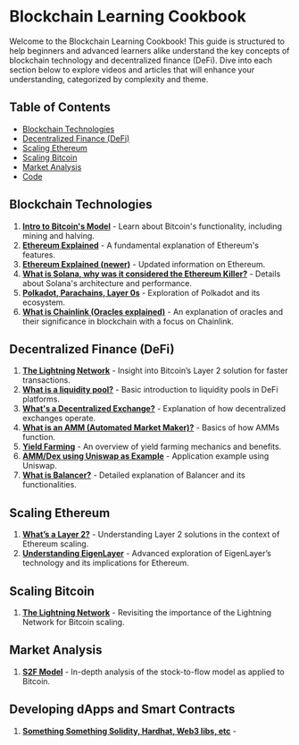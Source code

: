 # Blockchain Learning Cookbook

Welcome to the Blockchain Learning Cookbook! This guide is structured to help beginners and advanced learners alike understand the key concepts of blockchain technology and decentralized finance (DeFi). Dive into each section below to explore videos and articles that will enhance your understanding, categorized by complexity and theme.

## Table of Contents
- [Blockchain Technologies](#blockchain-technologies)
- [Decentralized Finance (DeFi)](#decentralized-finance-defi)
- [Scaling Ethereum](#scaling-ethereum)
- [Scaling Bitcoin](#scaling-bitcoin)
- [Market Analysis](#market-analysis)
- [Code](#code)

## Blockchain Technologies
1. **[Intro to Bitcoin's Model](https://www.youtube.com/watch?v=wxTqmhKPJz0&t=4s&ab_channel=AndreiJikh)** - Learn about Bitcoin's functionality, including mining and halving.
2. **[Ethereum Explained](https://youtu.be/IsXvoYeJxKA?si=dDRcjlmetQHIwLeY)** - A fundamental explanation of Ethereum's features.
3. **[Ethereum Explained (newer)](https://www.youtube.com/watch?v=1Hu8lzoi0Tw&ab_channel=CoinGecko)** - Updated information on Ethereum.
4. **[What is Solana, why was it considered the Ethereum Killer?](https://www.youtube.com/watch?v=1jzROE6EhxM)** - Details about Solana's architecture and performance.
5. **[Polkadot, Parachains, Layer 0s](https://youtu.be/YlAdEQp6ekM?si=xzyhhhvQLOWHwoVu)** - Exploration of Polkadot and its ecosystem.
6. **[What is Chainlink (Oracles explained)](https://youtu.be/GnXsJe2wZ_w?si=67SdFYAz8KN6H22p)** - An explanation of oracles and their significance in blockchain with a focus on Chainlink.

## Decentralized Finance (DeFi)
1. **[The Lightning Network](https://youtu.be/SXT9iq__V8c?si=gCuKMlt0DHjX5dax)** - Insight into Bitcoin’s Layer 2 solution for faster transactions.
2. **[What is a liquidity pool?](https://youtu.be/dVJzcFDo498?si=J_JFwlNDtz1-2Ie_)** - Basic introduction to liquidity pools in DeFi platforms.
3. **[What's a Decentralized Exchange?](https://youtu.be/2tTVJL4bpTU?si=VeN_0f64MD0ZIFYi)** - Explanation of how decentralized exchanges operate.
4. **[What is an AMM (Automated Market Maker)?](https://youtu.be/1PbZMudPP5E?si=4OjsrJtfbSSt47iq)** - Basics of how AMMs function.
5. **[Yield Farming](https://youtu.be/LaeI5D6NDvw?si=TtgIBVaSi-SmocGi)** - An overview of yield farming mechanics and benefits.
6. **[AMM/Dex using Uniswap as Example](https://youtu.be/DLu35sIqVTM?si=N7-K9b9LXLSh6xpU)** - Application example using Uniswap.
7. **[What is Balancer?](https://www.youtube.com/watch?v=IX6rUhNC8uA)** - Detailed explanation of Balancer and its functionalities.

## Scaling Ethereum
1. **[What’s a Layer 2?](https://www.youtube.com/watch?v=7B-dbMuG6hI)** - Understanding Layer 2 solutions in the context of Ethereum scaling.
2. **[Understanding EigenLayer](https://www.youtube.com/watch?v=5r0SooSQFJg)** - Advanced exploration of EigenLayer’s technology and its implications for Ethereum.

## Scaling Bitcoin
1. **[The Lightning Network](https://youtu.be/SXT9iq__V8c?si=gCuKMlt0DHjX5dax)** - Revisiting the importance of the Lightning Network for Bitcoin scaling.

## Market Analysis
1. **[S2F Model](https://www.lookintobitcoin.com/charts/stock-to-flow-model/)** - In-depth analysis of the stock-to-flow model as applied to Bitcoin.

## Developing dApps and Smart Contracts
1. **[Something Something Solidity, Hardhat, Web3 libs, etc](stocazzo)** - 
